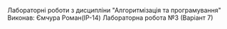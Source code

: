Лабораторні роботи з дисципліни "Алгоритмізація та програмування"
Виконав: Ємчура Роман(ІР-14)
Лабораторна робота №3 (Варіант 7)
